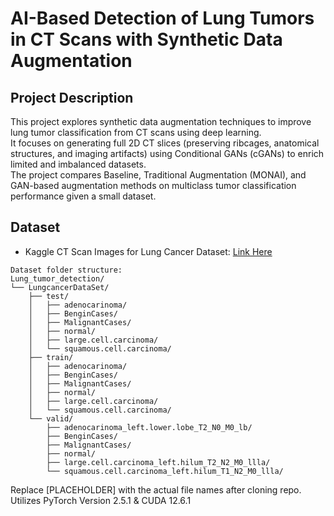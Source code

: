 # AI-Based Detection of Lung Tumors in CT Scans with Synthetic Data Augmentation

## Project Description
This project explores synthetic data augmentation techniques to improve lung tumor classification from CT scans using deep learning.  
It focuses on generating full 2D CT slices (preserving ribcages, anatomical structures, and imaging artifacts) using Conditional GANs (cGANs) to enrich limited and imbalanced datasets.  
The project compares Baseline, Traditional Augmentation (MONAI), and GAN-based augmentation methods on multiclass tumor classification performance given a small dataset.

## Dataset
- Kaggle CT Scan Images for Lung Cancer Dataset: [Link Here](https://www.kaggle.com/datasets/dishantrathi20/ct-scan-images-for-lung-cancer/data)
```
Dataset folder structure:
Lung_tumor_detection/
└── LungcancerDataSet/
    ├── test/
    │   ├── adenocarinoma/
    │   ├── BenginCases/
    │   ├── MalignantCases/
    │   ├── normal/
    │   ├── large.cell.carcinoma/
    │   └── squamous.cell.carcinoma/
    ├── train/
    │   ├── adenocarinoma/
    │   ├── BenginCases/
    │   ├── MalignantCases/
    │   ├── normal/
    │   ├── large.cell.carcinoma/
    │   └── squamous.cell.carcinoma/
    └── valid/
        ├── adenocarinoma_left.lower.lobe_T2_N0_M0_lb/
        ├── BenginCases/
        ├── MalignantCases/
        ├── normal/
        ├── large.cell.carcinoma_left.hilum_T2_N2_M0_llla/
        └── squamous.cell.carcinoma_left.hilum_T1_N2_M0_llla/
  ```



Replace [PLACEHOLDER] with the actual file names after cloning repo. </br>
Utilizes PyTorch Version 2.5.1 & CUDA 12.6.1
